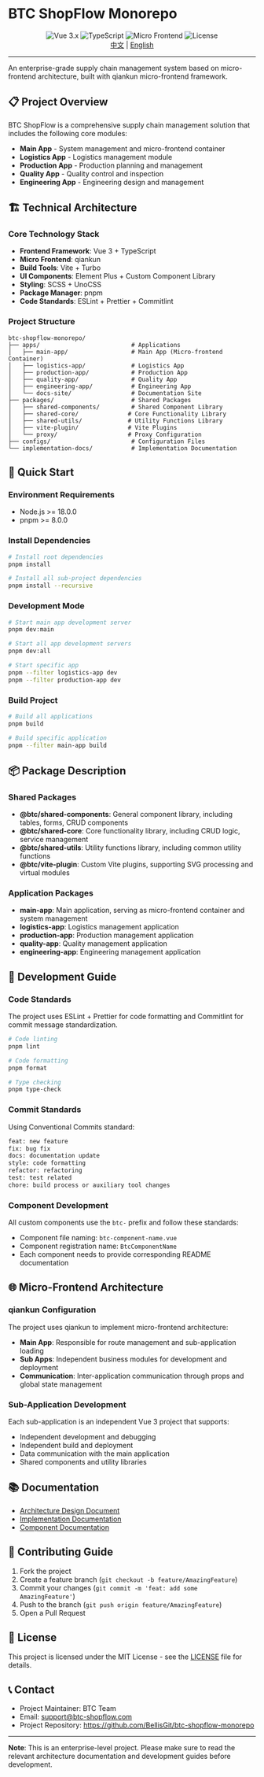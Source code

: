 # BTC ShopFlow Monorepo

<div align="center">
  <img src="https://img.shields.io/badge/Vue-3.x-4FC08D?style=flat&logo=vue.js" alt="Vue 3.x" />
  <img src="https://img.shields.io/badge/TypeScript-5.x-3178C6?style=flat&logo=typescript" alt="TypeScript" />
  <img src="https://img.shields.io/badge/Micro--Frontend-qiankun-FF6B6B?style=flat" alt="Micro Frontend" />
  <img src="https://img.shields.io/badge/License-MIT-green?style=flat" alt="License" />
</div>

<div align="center">
  <a href="./README.md">中文</a> | <a href="#project-overview">English</a>
</div>

---

An enterprise-grade supply chain management system based on micro-frontend architecture, built with qiankun micro-frontend framework.

## 📋 Project Overview

BTC ShopFlow is a comprehensive supply chain management solution that includes the following core modules:

- **Main App** - System management and micro-frontend container
- **Logistics App** - Logistics management module
- **Production App** - Production planning and management
- **Quality App** - Quality control and inspection
- **Engineering App** - Engineering design and management

## 🏗️ Technical Architecture

### Core Technology Stack

- **Frontend Framework**: Vue 3 + TypeScript
- **Micro Frontend**: qiankun
- **Build Tools**: Vite + Turbo
- **UI Components**: Element Plus + Custom Component Library
- **Styling**: SCSS + UnoCSS
- **Package Manager**: pnpm
- **Code Standards**: ESLint + Prettier + Commitlint

### Project Structure

```
btc-shopflow-monorepo/
├── apps/                          # Applications
│   ├── main-app/                  # Main App (Micro-frontend Container)
│   ├── logistics-app/             # Logistics App
│   ├── production-app/            # Production App
│   ├── quality-app/               # Quality App
│   ├── engineering-app/           # Engineering App
│   └── docs-site/                 # Documentation Site
├── packages/                      # Shared Packages
│   ├── shared-components/         # Shared Component Library
│   ├── shared-core/              # Core Functionality Library
│   ├── shared-utils/             # Utility Functions Library
│   ├── vite-plugin/              # Vite Plugins
│   └── proxy/                    # Proxy Configuration
├── configs/                       # Configuration Files
└── implementation-docs/           # Implementation Documentation
```

## 🚀 Quick Start

### Environment Requirements

- Node.js >= 18.0.0
- pnpm >= 8.0.0

### Install Dependencies

```bash
# Install root dependencies
pnpm install

# Install all sub-project dependencies
pnpm install --recursive
```

### Development Mode

```bash
# Start main app development server
pnpm dev:main

# Start all app development servers
pnpm dev:all

# Start specific app
pnpm --filter logistics-app dev
pnpm --filter production-app dev
```

### Build Project

```bash
# Build all applications
pnpm build

# Build specific application
pnpm --filter main-app build
```

## 📦 Package Description

### Shared Packages

- **@btc/shared-components**: General component library, including tables, forms, CRUD components
- **@btc/shared-core**: Core functionality library, including CRUD logic, service management
- **@btc/shared-utils**: Utility functions library, including common utility functions
- **@btc/vite-plugin**: Custom Vite plugins, supporting SVG processing and virtual modules

### Application Packages

- **main-app**: Main application, serving as micro-frontend container and system management
- **logistics-app**: Logistics management application
- **production-app**: Production management application
- **quality-app**: Quality management application
- **engineering-app**: Engineering management application

## 🔧 Development Guide

### Code Standards

The project uses ESLint + Prettier for code formatting and Commitlint for commit message standardization.

```bash
# Code linting
pnpm lint

# Code formatting
pnpm format

# Type checking
pnpm type-check
```

### Commit Standards

Using Conventional Commits standard:

```bash
feat: new feature
fix: bug fix
docs: documentation update
style: code formatting
refactor: refactoring
test: test related
chore: build process or auxiliary tool changes
```

### Component Development

All custom components use the `btc-` prefix and follow these standards:

- Component file naming: `btc-component-name.vue`
- Component registration name: `BtcComponentName`
- Each component needs to provide corresponding README documentation

## 🌐 Micro-Frontend Architecture

### qiankun Configuration

The project uses qiankun to implement micro-frontend architecture:

- **Main App**: Responsible for route management and sub-application loading
- **Sub Apps**: Independent business modules for development and deployment
- **Communication**: Inter-application communication through props and global state management

### Sub-Application Development

Each sub-application is an independent Vue 3 project that supports:

- Independent development and debugging
- Independent build and deployment
- Data communication with the main application
- Shared components and utility libraries

## 📚 Documentation

- [Architecture Design Document](./docs/cool-admin-vue-架构设计文档.md)
- [Implementation Documentation](./implementation-docs/)
- [Component Documentation](./apps/docs-site/)

## 🤝 Contributing Guide

1. Fork the project
2. Create a feature branch (`git checkout -b feature/AmazingFeature`)
3. Commit your changes (`git commit -m 'feat: add some AmazingFeature'`)
4. Push to the branch (`git push origin feature/AmazingFeature`)
5. Open a Pull Request

## 📄 License

This project is licensed under the MIT License - see the [LICENSE](LICENSE) file for details.

## 📞 Contact

- Project Maintainer: BTC Team
- Email: support@btc-shopflow.com
- Project Repository: https://github.com/BellisGit/btc-shopflow-monorepo

---

**Note**: This is an enterprise-level project. Please make sure to read the relevant architecture documentation and development guides before development.
